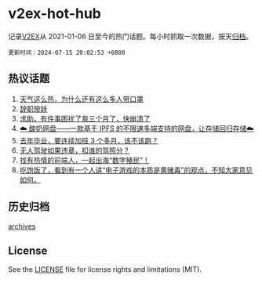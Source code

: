 # v2ex-hot-hub

 记录[V2EX](https://www.v2ex.com/)从 2021-01-06 日至今的热门话题。每小时抓取一次数据，按天[归档](archives)。

`更新时间：2024-07-15 20:02:53 +0800`

## 热议话题

1. [天气这么热，为什么还有这么多人带口罩](https://www.v2ex.com/t/1057288)
1. [辞职带娃](https://www.v2ex.com/t/1057280)
1. [求助，有件事困扰了我三个月了，快崩溃了](https://www.v2ex.com/t/1057460)
1. [☁️ 酸奶网盘——一款基于 IPFS 的不限速多端支持的网盘，让存储回归存储☁️](https://www.v2ex.com/t/1057302)
1. [去年毕业，要连续加班 3 个多月，该不该跑？](https://www.v2ex.com/t/1057234)
1. [无人驾驶如果违章，扣谁的驾照分？](https://www.v2ex.com/t/1057338)
1. [找有热情的前端人，一起出海“数字殖民”！](https://www.v2ex.com/t/1057408)
1. [吃饱饭了，看到有一个人讲“电子游戏的本质是黄赌毒”的观点，不知大家意见如何。](https://www.v2ex.com/t/1057386)

## 历史归档

[archives](archives)

## License

See the [LICENSE](LICENSE) file for license rights and limitations (MIT).
